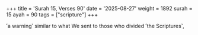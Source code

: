 +++
title = 'Surah 15, Verses 90'
date = '2025-08-27'
weight = 1892
surah = 15
ayah = 90
tags = ["scripture"]
+++

˹a warning˺ similar to what We sent to those who divided ˹the Scriptures˺,